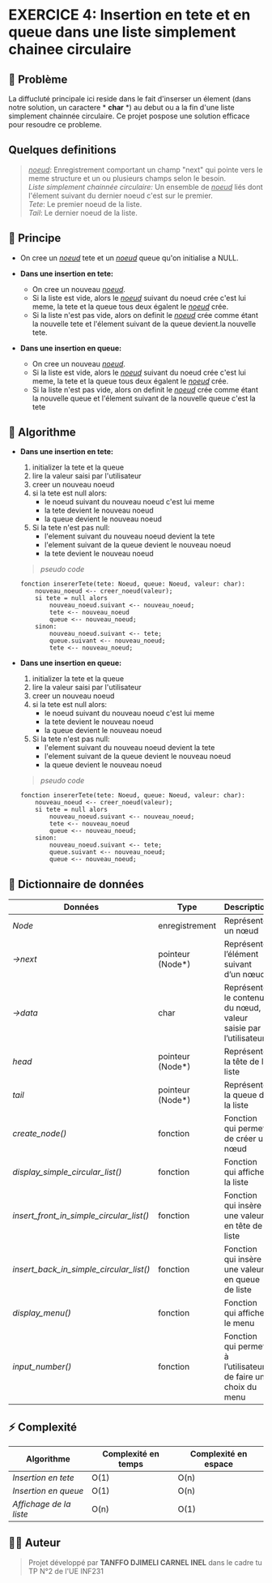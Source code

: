 # **EXERCICE 4: Insertion en tete et en queue dans une liste simplement chainee circulaire**


## 📌 Problème
La diffucluté principale ici reside dans le fait d'inserser un élement (dans notre solution, un caractere * **char** *) 
au debut ou a la fin d'une liste simplement chainnée circulaire. 
Ce projet pospose une solution efficace pour resoudre ce probleme.<br>


## Quelques definitions
> <u>*noeud*</u>: Enregistrement comportant un champ "next" qui pointe vers le meme structure et un ou plusieurs champs selon le besoin.<br>
> *Liste simplement chainnée circulaire:* Un ensemble de <u>*noeud*</u> liés dont l'élement suivant du dernier noeud c'est sur le premier.<br>
> *Tete*: Le premier noeud de la liste.<br>
> *Tail*: Le dernier noeud de la liste.<br>


## 🔎 Principe
* On cree un <u>*noeud*</u> tete et un <u>*noeud*</u> queue qu'on initialise a NULL. 
* **Dans une insertion en tete:**
    - On cree un nouveau <u>*noeud*</u>. 
    - Si la liste est vide, alors le <u>*noeud*</u> suivant du noeud crée c'est lui meme, la tete et la queue tous deux égalent le <u>*noeud*</u> crée.
    - Si la liste n'est pas vide, alors on definit le <u>*noeud*</u> crée comme étant la nouvelle tete et l'élement suivant de la queue devient.la nouvelle tete.

* **Dans une insertion en queue:**
    - On cree un nouveau <u>*noeud*</u>. 
    - Si la liste est vide, alors le <u>*noeud*</u> suivant du noeud crée c'est lui meme, la tete et la queue tous deux égalent le <u>*noeud*</u> crée.
    - Si la liste n'est pas vide, alors on definit le <u>*noeud*</u> crée comme étant la nouvelle queue et l'élement suivant de la nouvelle queue c'est la tete 


## 🧮 Algorithme
* **Dans une insertion en tete:**
    1. initializer la tete et la queue
    2. lire la valeur saisi par l'utilisateur
    3. creer un nouveau noeud
    4. si la tete est null alors:
        - le noeud suivant du nouveau noeud c'est lui meme
        - la tete devient le nouveau noeud 
        - la queue devient le nouveau noeud
    5. Si la tete n'est pas null: 
        - l'element suivant du nouveau noeud devient la tete
        - l'element suivant de la queue devient le nouveau noeud
        - la tete devient le nouveau noeud
    
    > *pseudo code*
    ```pseudo 
    fonction insererTete(tete: Noeud, queue: Noeud, valeur: char):
        nouveau_noeud <-- creer_noeud(valeur);
        si tete = null alors
            nouveau_noeud.suivant <-- nouveau_noeud;
            tete <-- nouveau_noeud
            queue <-- nouveau_noeud;
        sinon:
            nouveau_noeud.suivant <-- tete;
            queue.suivant <-- nouveau_noeud;
            tete <-- nouveau_noeud;
    ```

* **Dans une insertion en queue:**
    1. initializer la tete et la queue
    2. lire la valeur saisi par l'utilisateur
    3. creer un nouveau noeud
    4. si la tete est null alors:
        - le noeud suivant du nouveau noeud c'est lui meme
        - la tete devient le nouveau noeud 
        - la queue devient le nouveau noeud
    5. Si la tete n'est pas null: 
        - l'element suivant du nouveau noeud devient la tete
        - l'element suivant de la queue devient le nouveau noeud
        - la queue devient le nouveau noeud

    > *pseudo code*
    ```pseudo 
    fonction insererTete(tete: Noeud, queue: Noeud, valeur: char):
        nouveau_noeud <-- creer_noeud(valeur);
        si tete = null alors
            nouveau_noeud.suivant <-- nouveau_noeud;
            tete <-- nouveau_noeud
            queue <-- nouveau_noeud;
        sinon:
            nouveau_noeud.suivant <-- tete;
            queue.suivant <-- nouveau_noeud;
            queue <-- nouveau_noeud;
    ```
    

## 📖 Dictionnaire de données

| **Données**                         | **Type**            | **Description**                                                  |
|-------------------------------------|---------------------|------------------------------------------------------------------|
| *Node*                              | enregistrement      | Représente un nœud                                               |
| *->next*                            | pointeur (Node*)    | Représente l’élément suivant d’un nœud                           |
| *->data*                            | char                | Représente le contenu du nœud, la valeur saisie par l’utilisateur |
| *head*                              | pointeur (Node*)    | Représente la tête de la liste                                   |
| *tail*                              | pointeur (Node*)    | Représente la queue de la liste                                  |
| *create_node()*                     | fonction            | Fonction qui permet de créer un nœud                             |
| *display_simple_circular_list()*    | fonction            | Fonction qui affiche la liste                                    |
| *insert_front_in_simple_circular_list()* | fonction       | Fonction qui insère une valeur en tête de liste                  |
| *insert_back_in_simple_circular_list()*  | fonction       | Fonction qui insère une valeur en queue de liste                 |
| *display_menu()*                    | fonction            | Fonction qui affiche le menu                                     |
| *input_number()*                    | fonction            | Fonction qui permet à l’utilisateur de faire un choix du menu    |

 
## ⚡ Complexité

| **Algorithme**        | **Complexité en temps** | **Complexité en espace** |
|-----------------------|-------------------------|--------------------------|
| *Insertion en tete*   | O(1)                    | O(n)                     | 
| *Insertion en queue*  | O(1)                    | O(n)                     |
| *Affichage de la liste* | O(n)                  | O(1)                     |


## 👨‍💻 Auteur
> Projet développé par **TANFFO DJIMELI CARNEL INEL** dans le cadre tu TP N°2 de l'UE INF231
